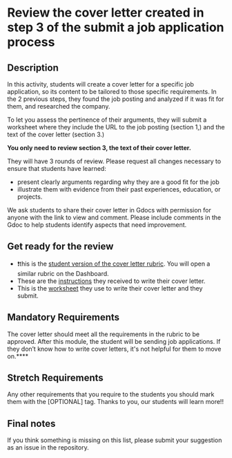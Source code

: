 # Review the cover letter created in step 3 of the submit a job application process

## Description

In this activity, students will create a cover letter for a specific job application, so its content to be tailored to those specific requirements. In the 2 previous steps, they found the job posting and analyzed if it was fit for them, and researched the company. 

To let you assess the pertinence of their arguments, they will submit a worksheet where they include the URL to the job posting (section 1,) and the text of the cover letter (section 3.) 

**You only need to review section 3, the text of their cover letter.**

They will have 3 rounds of review. Please request all changes necessary to ensure that students have learned:

- present clearly arguments regarding why they are a good fit for the job
- illustrate them with evidence from their past experiences, education, or projects.

We ask students to share their cover letter in Gdocs with permission for anyone with the link to view and comment. Please include comments in the Gdoc to help students identify aspects that need improvement.

## Get ready for the review

- ❗️this is the [student version of the cover letter rubric](https://docs.google.com/document/d/1NIGZQ62L84q0o8ahkKDQRLEK39Jd3g0qeESWhGF9i3Q/edit). You will open a similar rubric on the Dashboard.
- These are the [instructions](https://github.com/microverseinc/curriculum-professional-skills/blob/main/job-search/JSR-step-3-create-a-cover-letter.md) they received to write their cover letter.
- This is the [worksheet](https://docs.google.com/document/d/1AZ1duefV3HSQfiST0Ao95fwl3jSktOKip-yFmkTTkSg/edit) they use to write their cover letter and they submit.

## Mandatory Requirements

The cover letter should meet all the requirements in the rubric to be approved. After this module, the student will be sending job applications. If they don’t know how to write cover letters, it's not helpful for them to move on.****

## Stretch Requirements

Any other requirements that you require to the students you should mark them with the [OPTIONAL] tag. Thanks to you, our students will learn more!!

## Final notes

If you think something is missing on this list, please submit your suggestion as an issue in the repository.
